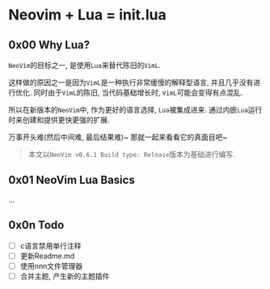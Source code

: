 # Neovim + Lua = init.lua

## 0x00 Why Lua?

`NeoVim`的目标之一, 是使用`Lua`来替代陈旧的`VimL`.

这样做的原因之一是因为`VimL`是一种执行非常缓慢的解释型语言, 并且几乎没有进行优化. 同时由于`VimL`的陈旧, 当代码基础增长时, `VimL`可能会变得有点混乱.

所以在新版本的`NeoVim`中, 作为更好的语言选择, `Lua`被集成进来. 通过内嵌`Lua`运行时来创建和提供更快更强的扩展.

万事开头难(然后中间难, 最后结果难)~  那就一起来看看它的真面目吧~

> 本文以`NeoVim v0.6.1 Build type: Release`版本为基础进行编写.

## 0x01 NeoVim Lua Basics

...

## 0x0n Todo

- [ ] c语言禁用单行注释
- [ ] 更新Readme.md
- [ ] 使用nnn文件管理器
- [ ] 合并主题, 产生新的主题插件
